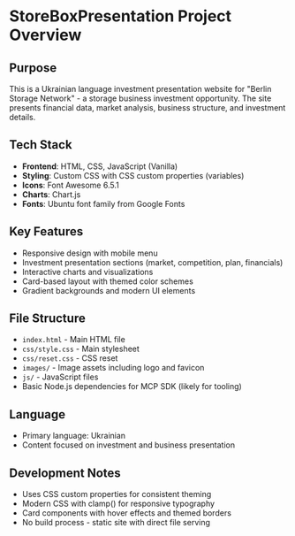 # StoreBoxPresentation Project Overview

## Purpose
This is a Ukrainian language investment presentation website for "Berlin Storage Network" - a storage business investment opportunity. The site presents financial data, market analysis, business structure, and investment details.

## Tech Stack
- **Frontend**: HTML, CSS, JavaScript (Vanilla)
- **Styling**: Custom CSS with CSS custom properties (variables)
- **Icons**: Font Awesome 6.5.1
- **Charts**: Chart.js
- **Fonts**: Ubuntu font family from Google Fonts

## Key Features
- Responsive design with mobile menu
- Investment presentation sections (market, competition, plan, financials)
- Interactive charts and visualizations
- Card-based layout with themed color schemes
- Gradient backgrounds and modern UI elements

## File Structure
- `index.html` - Main HTML file
- `css/style.css` - Main stylesheet
- `css/reset.css` - CSS reset
- `images/` - Image assets including logo and favicon
- `js/` - JavaScript files
- Basic Node.js dependencies for MCP SDK (likely for tooling)

## Language
- Primary language: Ukrainian
- Content focused on investment and business presentation

## Development Notes
- Uses CSS custom properties for consistent theming
- Modern CSS with clamp() for responsive typography
- Card components with hover effects and themed borders
- No build process - static site with direct file serving
